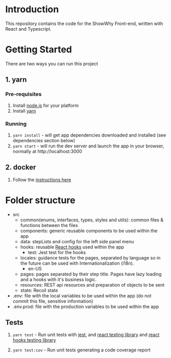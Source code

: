 # Introduction

This repository contains the code for the ShowWhy Front-end, written with React and Typescript.

# Getting Started

There are two ways you can run this project

## 1. yarn

### Pre-requisites

1. Install [node.js](https://nodejs.org/en/download/) for your platform
2. Install [yarn](https://classic.yarnpkg.com/en/docs/install)

### Running

1. `yarn install` - will get app dependencies downloaded and installed (see dependencies section below)
2. `yarn start` - will run the dev server and launch the app in your browser, normally at http://localhost:3000

## 2. docker

1. Follow the [instructions here](https://github.com/microsoft/showwhy#installation-process)

# Folder structure

- src
  - common(enums, interfaces, types, styles and utils): common files & functions between the files
  - components: generic reusable components to be used within the app
  - data: stepLists and config for the left side panel menu
  - hooks: reusable [React hooks](https://reactjs.org/docs/hooks-intro.html) used within the app
    - test: Jest test for the hooks
  - locales: guidance tests for the pages, separated by language so in the future can be used with Internationalization (i18n).
    - en-US
  - pages: pages separated by their step title. Pages have lazy loading and a hooks with it's business logic.
  - resources: REST api resources and preparation of objects to be sent
  - state: Recoil state
- .env: file with the local variables to be used within the app (do not commit this file, sensitive information)
- .env.prod: file with the production variables to be used within the app

## Tests

1. `yarn test` - Run unit tests with [jest](https://jestjs.io/), and [react testing library](https://testing-library.com/docs/react-testing-library/intro) and [react hooks testing library](https://github.com/testing-library/react-hooks-testing-library)

1. `yarn test:cov` - Run unit tests generating a code coverage report
